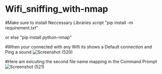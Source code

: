# Wifi_sniffing_with-nmap

#Make sure to install Neccessary Libraries
script "pip install -m requirement.txt"

or else "pip install python-nmap"

#When your connected with any Wifi its shows a Default connection
and Ping a sound
![Screenshot (520)](https://github.com/Raafey-Khan/Wifi_sniffing_with-nmap/assets/113880768/0a78978f-6a86-45bf-8d98-b6c4890cd936)

#Here am exicuting the second file name mapping in the Command Prompt 
![Screenshot (521)](https://github.com/Raafey-Khan/Wifi_sniffing_with-nmap/assets/113880768/5023a09b-70c5-4143-9b0d-66c0324bf532)

